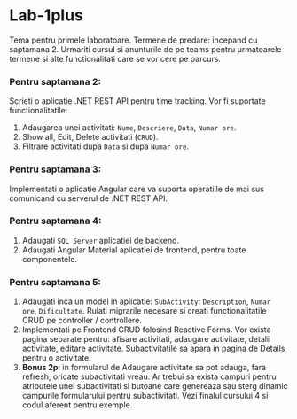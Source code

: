 # Lab-1plus

Tema pentru primele laboratoare. Termene de predare: incepand cu saptamana 2. Urmariti cursul si anunturile de pe teams pentru urmatoarele termene si alte functionalitati care se vor cere pe parcurs.

### Pentru saptamana 2: 
Scrieti o aplicatie .NET REST API pentru time tracking. Vor fi suportate functionalitatile:

1. Adaugarea unei activitati: `Nume`, `Descriere`, `Data`, `Numar ore`.
2. Show all, Edit, Delete activitati (`CRUD`).
3. Filtrare activitati dupa `Data` si dupa `Numar ore`.

### Pentru saptamana 3:

Implementati o aplicatie Angular care va suporta operatiile de mai sus comunicand cu serverul de .NET REST API.

### Pentru saptamana 4:

1. Adaugati `SQL Server` aplicatiei de backend.
2. Adaugati Angular Material aplicatiei de frontend, pentru toate componentele.

### Pentru saptamana 5:

1. Adaugati inca un model in aplicatie: `SubActivity`: `Description`, `Numar ore`, `Dificultate`. Rulati migrarile necesare si creati functionalitatile CRUD pe controller / controllere.
2. Implementati pe Frontend CRUD folosind Reactive Forms. Vor exista pagina separate pentru: afisare activitati, adaugare activitate, detalii activitate, editare activitate. Subactivitatile sa apara in pagina de Details pentru o activitate.
3. **Bonus 2p**: in formularul de Adaugare activitate sa pot adauga, fara refresh, oricate subactivitati vreau. Ar trebui sa exista campuri pentru atributele unei subactivitati si butoane care genereaza sau sterg dinamic campurile formularului pentru subactivitati. Vezi finalul cursului 4 si codul aferent pentru exemple.
